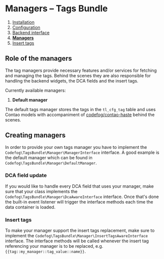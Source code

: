 # Managers – Tags Bundle

1. [Installation](01-installation.md)
2. [Configuration](02-config.md)
3. [Backend interface](03-backend.md)
4. [**Managers**](04-managers.md)
5. [Insert tags](05-insert-tags.md)


## Role of the managers

The tag managers provide necessary features and/or services for fetching and managing the tags. Behind the scenes
they are also responsible for handling the backend widgets, the DCA fields and the insert tags.

Currently available managers:

1. **Default manager**

The default tags manager stores the tags in the `tl_cfg_tag` table and uses Contao models with accompaniment 
of [codefog/contao-haste](https://github.com/codefog/contao-haste) behind the scenes.

## Creating managers

In order to provide your own tags manager you have to implement the `Codefog\TagsBundle\Manager\ManagerInterface` interface.
A good example is the default manager which can be found in `Codefog\TagsBundle\Manager\DefaultManager`.

### DCA field update

If you would like to handle every DCA field that uses your manager, make sure that your class implements the
`Codefog\TagsBundle\Manager\DcaAwareInterface` interface. Once that's done the built-in event listener
will trigger the interface methods each time the data container is loaded. 

### Insert tags

To make your manager support the insert tags replacement, make sure to implement the 
`Codefog\TagsBundle\Manager\InsertTagsAwareInterface` interface. The interface methods will be called whenever
the insert tag referencing your manager is to be replaced, e.g. `{{tag::my_manager::tag_value::name}}`.
